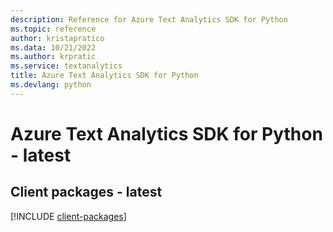 ```yaml
---
description: Reference for Azure Text Analytics SDK for Python
ms.topic: reference
author: kristapratico
ms.data: 10/21/2022
ms.author: krpratic
ms.service: textanalytics
title: Azure Text Analytics SDK for Python
ms.devlang: python
---
```

# Azure Text Analytics SDK for Python - latest

## Client packages - latest
[!INCLUDE [client-packages](text-analytics-client-index.md)]